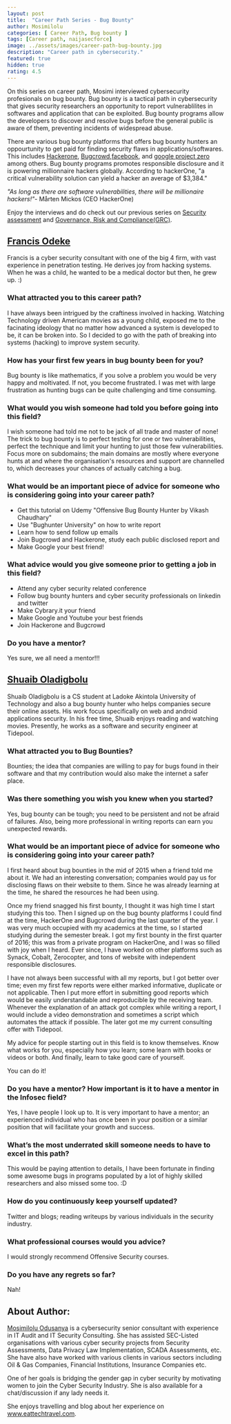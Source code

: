 ```yaml
---
layout: post
title:  "Career Path Series - Bug Bounty"
author: Mosimilolu
categories: [ Career Path, Bug bounty ]
tags: [Career path, naijasecforce]
image: ../assets/images/career-path-bug-bounty.jpg
description: "Career path in cybersecurity."
featured: true
hidden: true
rating: 4.5
---
```

On this series on career path, Mosimi interviewed cybersecurity profesionals on bug bounty. Bug bounty is a tactical path in cybersecurity that gives security researchers an opportunity to report vulnerablilites in softwares and application that can be exploited. Bug bounty programs allow the developers to discover and resolve bugs before the general public is aware of them, preventing incidents of widespread abuse.

There are various bug bounty platforms that offers bug bounty hunters an oppourtunity to get paid for finding security flaws in applications/softwares. This includes [Hackerone](https://www.hackerone.com/), [Bugcrowd](https://www.bugcrowd.com/),[facebook](https://web.facebook.com/whitehat?_rdc=1&_rdr), and [google project zero](https://googleprojectzero.blogspot.com/) among others. Bug bounty programs promotes responsible disclosure and it is powering millionnaire hackers globally. According to hackerOne, "a critical vulnerability solution can yield a hacker an average of $3,384."

*"As long as there are software vulnerabilities, there will be millionaire hackers!"*- Mårten Mickos (CEO HackerOne)

Enjoy the interviews and do check out our previous series on [Security assessment](https://blog.naijasecforce.com/career-path-series-security-assessment/) and [Governance, Risk and Compliance(GRC)](https://blog.naijasecforce.com/career-path-grc/).


## [Francis Odeke](https://ng.linkedin.com/in/francisodeke?trk=author_mini-profile_title)
Francis is a cyber security consultant with one of the big 4 firm, with vast experience in penetration testing. He derives joy from hacking systems. When he was a child, he wanted to be a medical doctor but then, he grew up. :)

### What attracted you to this career path?
I have always been intrigued by the craftiness involved in hacking. Watching Technology driven American movies as a  young child, exposed me to the facinating ideology that no matter how advanced a system is developed to be, it can be broken into. So I decided to go with the path of breaking into systems (hacking) to improve system security.

### How has your first few years in bug bounty been for you?
Bug bounty is like mathematics, if you solve a problem you would be very happy and moltivated. If not, you become frustrated. I was met with large frustration as hunting bugs can be quite challenging and time consuming.

### What would you wish someone had told you before going into this field? 
I wish someone had told me not to be jack of all trade and master of none! The trick to bug bounty is to perfect testing for one or two vulnerabilities, perfect the technique and limit your hunting to just those few vulnerabilities.
Focus more on subdomains; the main domains are mostly where everyone hunts at and where the organisation's resources and support are channelled to, which decreases your chances of actually catching a bug.

### What would be an important piece of advice for someone who is considering going into your career path?
* Get this tutorial  on Udemy "Offensive Bug Bounty Hunter by Vikash Chaudhary"
* Use "Bughunter University" on how to write report
* Learn how to send follow up emails
* Join Bugcrowd and Hackerone, study each public disclosed report and 
* Make Google your best friend!

### What advice would you give someone prior to getting a job in this field?
* Attend any cyber security related conference
* Follow bug bounty hunters and cyber security professionals on linkedin and twitter
* Make Cybrary.it your friend
* Make Google and Youtube your best friends
* Join Hackerone and Bugcrowd

### Do you have a mentor?
Yes sure, we all need a mentor!!! 

## [Shuaib Oladigbolu](https://ng.linkedin.com/in/sawzeeyy)
Shuaib Oladigbolu is a CS student at Ladoke Akintola University of Technology and also a bug bounty hunter who helps companies secure their online assets. His work focus specifically on web and android applications security. In his free time, Shuaib enjoys reading and watching movies. Presently, he works as a software and security engineer at Tidepool.

### What attracted you to Bug Bounties? 
Bounties; the idea that companies are willing to pay for bugs found in their software and that my contribution would also make the internet a safer place.

### Was there something you wish you knew when you started?
Yes, bug bounty can be tough; you need to be persistent and not be afraid of failures. Also, being more professional in writing reports can earn you unexpected rewards.

### What would be an important piece of advice for someone who is considering going into your career path?
I first heard about bug bounties in the mid of 2015 when a friend told me about it. We had an interesting conversation; companies would pay us for disclosing flaws on their website to them. Since he was already learning at the time, he shared the resources he had been using.

Once my friend snagged his first bounty, I thought it was high time I start studying this too. Then I signed up on the bug bounty platforms I could find at the time, HackerOne and Bugcrowd during the last quarter of the year. I was very much occupied with my academics at the time, so I started studying during the semester break. I got my first bounty in the first quarter of 2016; this was from a private program on HackerOne, and I was so filled with joy when I heard. Ever since, I have worked on other platforms such as Synack, Cobalt, Zerocopter, and tons of website with independent responsible disclosures.

I have not always been successful with all my reports, but I got better over time; even my first few reports were either marked informative, duplicate or not applicable. Then I put more effort in submitting good reports which would be easily understandable and reproducible by the receiving team. Whenever the explanation of an attack got complex while writing a report, I would include a video demonstration and sometimes a script which automates the attack if possible. The later got me my current consulting offer with Tidepool.

My advice for people starting out in this field is to know themselves. Know what works for you, especially how you learn; some learn with books or videos or both. And finally, learn to take good care of yourself.

You can do it!

### Do you have a mentor? How important is it to have a mentor in the Infosec field? 
Yes, I have people I look up to. It is very important to have a mentor; an experienced individual who has once been in your position or a similar position that will facilitate your growth and success.

### What’s the most underrated skill someone needs to have to excel in this path?
This would be paying attention to details, I have been fortunate in finding some awesome bugs in programs populated by a lot of highly skilled researchers and also missed some too.  :D

### How do you continuously keep yourself updated? 
Twitter and blogs; reading writeups by various individuals in the security industry.

### What professional courses would you advice? 
I would strongly recommend Offensive Security courses.

### Do you have any regrets so far?
Nah!

## About Author:
[Mosimilolu Odusanya](https://www.linkedin.com/in/mosimilolu-odusanya) is a cybersecurity senior consultant with experience in IT Audit and IT Security Consulting. She has assisted SEC-Listed organisations with various cyber security projects from Security Assessments, Data Privacy Law Implementation, SCADA Assessments, etc. She have also have worked with various clients in various sectors including Oil & Gas Companies, Financial Institutions, Insurance Companies etc.

One of her goals is bridging the gender gap in cyber security by motivating women to join the Cyber Security Industry. She is also available for a chat/discussion if any lady needs it. 

She enjoys travelling and blog about her experience on www.eattechtravel.com.

